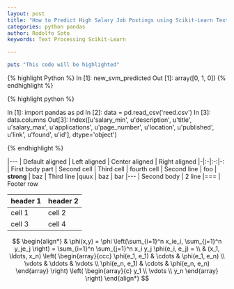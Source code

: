 ```yaml
---
layout: post
title: "How to Predict High Salary Job Postings using Scikit-Learn Text Processing"
categories: python pandas
author: Rodolfo Soto
keywords: Text Processing Scikit-Learn

---
```





```ruby
puts "This code will be highlighted"
```

{% highlight Python %}
In [1]: new_svm_predicted
Out [1]: array([0, 1, 0])
{% endhighlight %}


{% highlight python %}

In [1]: import pandas as pd
In [2]: data = pd.read_csv('reed.csv')
In [3]: data.columns
Out[3]: Index([u'salary_min', u'description', u'title', u'salary_max', u'applications', u'page_number', u'location', u'published', u'link', u'found', u'id'], dtype='object')

{% endhighlight %}


|---
| Default aligned  |   Left aligned |   Center aligned |   Right aligned
|-|:-|:-:|-:
| First body part  |   Second cell |   Third cell |   fourth cell
| Second line |  foo |  **strong** |  baz
|  Third line |quux | baz | bar
|---
| Second body
| 2 line
|===
| Footer row






| header 1 | header 2 |
| -------- | -------- |
| cell 1   | cell 2   |
| cell 3   | cell 4   |



$$
\begin{align*}
  & \phi(x,y) = \phi \left(\sum_{i=1}^n x_ie_i, \sum_{j=1}^n y_je_j \right)
  = \sum_{i=1}^n \sum_{j=1}^n x_i y_j \phi(e_i, e_j) = \\
  & (x_1, \ldots, x_n) \left( \begin{array}{ccc}
      \phi(e_1, e_1) & \cdots & \phi(e_1, e_n) \\
      \vdots & \ddots & \vdots \\
      \phi(e_n, e_1) & \cdots & \phi(e_n, e_n)
    \end{array} \right)
  \left( \begin{array}{c}
      y_1 \\
      \vdots \\
      y_n
    \end{array} \right)
\end{align*}
$$

